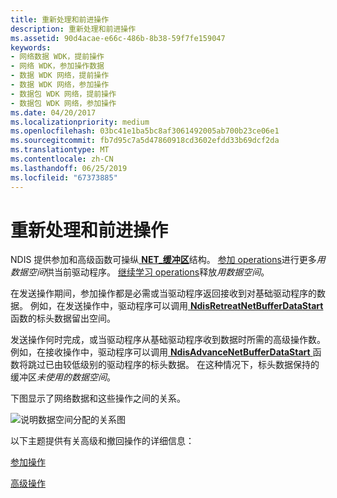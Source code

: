 ```yaml
---
title: 重新处理和前进操作
description: 重新处理和前进操作
ms.assetid: 90d4acae-e66c-486b-8b38-59f7fe159047
keywords:
- 网络数据 WDK，提前操作
- 网络 WDK，参加操作数据
- 数据 WDK 网络，提前操作
- 数据 WDK 网络，参加操作
- 数据包 WDK 网络，提前操作
- 数据包 WDK 网络，参加操作
ms.date: 04/20/2017
ms.localizationpriority: medium
ms.openlocfilehash: 03bc41e1ba5bc8af3061492005ab700b23ce06e1
ms.sourcegitcommit: fb7d95c7a5d47860918cd3602efdd33b69dcf2da
ms.translationtype: MT
ms.contentlocale: zh-CN
ms.lasthandoff: 06/25/2019
ms.locfileid: "67373885"
---
```

# <a name="retreat-and-advance-operations"></a>重新处理和前进操作





NDIS 提供参加和高级函数可操纵[ **NET\_缓冲区**](https://docs.microsoft.com/windows-hardware/drivers/ddi/content/ndis/ns-ndis-_net_buffer)结构。 [参加 operations](retreat-operations.md)进行更多*用数据空间*供当前驱动程序。 [继续学习 operations](advance-operations.md)释放*用数据空间*。

在发送操作期间，参加操作都是必需或当驱动程序返回接收到对基础驱动程序的数据。 例如，在发送操作中，驱动程序可以调用[ **NdisRetreatNetBufferDataStart** ](https://docs.microsoft.com/windows-hardware/drivers/ddi/content/ndis/nf-ndis-ndisretreatnetbufferdatastart)函数的标头数据留出空间。

发送操作何时完成，或当驱动程序从基础驱动程序收到数据时所需的高级操作数。 例如，在接收操作中，驱动程序可以调用[ **NdisAdvanceNetBufferDataStart** ](https://docs.microsoft.com/windows-hardware/drivers/ddi/content/ndis/nf-ndis-ndisadvancenetbufferdatastart)函数将跳过已由较低级别的驱动程序的标头数据。 在这种情况下，标头数据保持的缓冲区*未使用的数据空间*。

下图显示了网络数据和这些操作之间的关系。

![说明数据空间分配的关系图](images/netbufferdata-basic.png)

以下主题提供有关高级和撤回操作的详细信息：

[参加操作](retreat-operations.md)

[高级操作](advance-operations.md)

 

 





